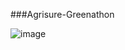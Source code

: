 ###Agrisure-Greenathon



![image](https://github.com/user-attachments/assets/84a655ca-3f37-4871-a7dd-ac436bc52f5d)
